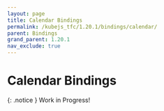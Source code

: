 ```yaml
---
layout: page
title: Calendar Bindings
permalink: /kubejs_tfc/1.20.1/bindings/calendar/
parent: Bindings
grand_parent: 1.20.1
nav_exclude: true
---
```


# Calendar Bindings

{: .notice }
Work in Progress!